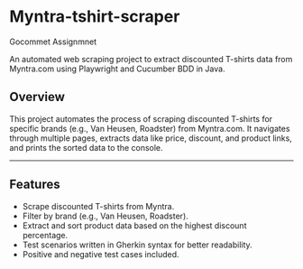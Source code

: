 # Myntra-tshirt-scraper
Gocommet Assignmnet

An automated web scraping project to extract discounted T-shirts data from Myntra.com using Playwright and Cucumber BDD in Java.

## Overview
This project automates the process of scraping discounted T-shirts for specific brands (e.g., Van Heusen, Roadster) from Myntra.com. It navigates through multiple pages, extracts data like price, discount, and product links, and prints the sorted data to the console.

---

## Features
- Scrape discounted T-shirts from Myntra.
- Filter by brand (e.g., Van Heusen, Roadster).
- Extract and sort product data based on the highest discount percentage.
- Test scenarios written in Gherkin syntax for better readability.
- Positive and negative test cases included.

